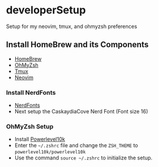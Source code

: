 # developerSetup
Setup for my neovim, tmux, and ohmyzsh preferences

## Install HomeBrew and its Components
- [HomeBrew](https://brew.sh)
- [OhMyZsh](https://github.com/ohmyzsh/ohmyzsh)
- [Tmux](https://github.com/tmux/tmux)
- [Neovim](https://github.com/neovim/neovim)

### Install NerdFonts
- [NerdFonts](https://github.com/ryanoasis/nerd-fonts)
- Next setup the CaskaydiaCove Nerd Font (Font size 16)

### OhMyZsh Setup
- Install [Powerlevel10k](https://github.com/romkatv/powerlevel10k)
- Enter the ```~/.zshrc``` file and change the ```ZSH_THEME``` to ```powerlevel10k/powerlevel10k```
- Use the command ```source ~/.zshrc``` to initialize the setup.

